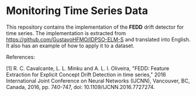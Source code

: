 # Monitoring Time Series Data

This repository contains the implementation of the **FEDD** drift detector for time series. The implementation is extracted from https://github.com/GustavoHFMO/IDPSO-ELM-S and translated into English. It also has an example of how to apply it to a dataset.

References:

[1] R. C. Cavalcante, L. L. Minku and A. L. I. Oliveira, "FEDD: Feature Extraction for Explicit Concept Drift Detection in time series," 2016 International Joint Conference on Neural Networks (IJCNN), Vancouver, BC, Canada, 2016, pp. 740-747, doi: 10.1109/IJCNN.2016.7727274.
